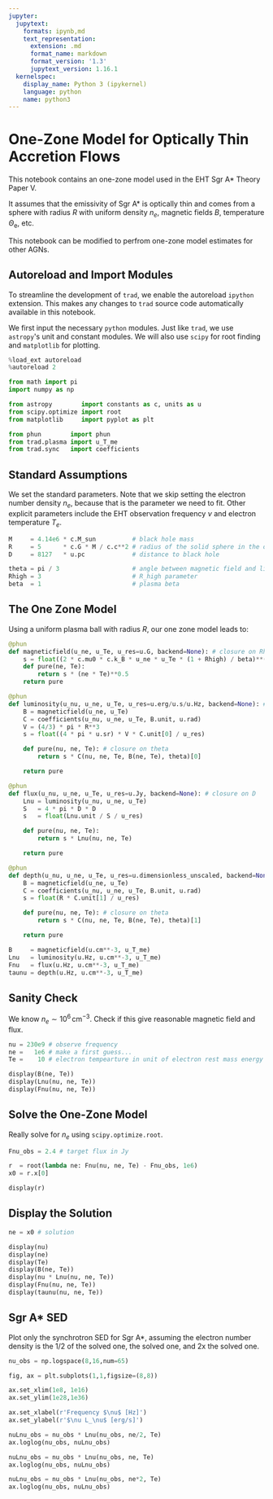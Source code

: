 ```yaml
---
jupyter:
  jupytext:
    formats: ipynb,md
    text_representation:
      extension: .md
      format_name: markdown
      format_version: '1.3'
      jupytext_version: 1.16.1
  kernelspec:
    display_name: Python 3 (ipykernel)
    language: python
    name: python3
---
```


# One-Zone Model for Optically Thin Accretion Flows

This notebook contains an one-zone model used in the EHT Sgr A* Theory Paper V.

It assumes that the emissivity of Sgr A* is optically thin and comes from a sphere with radius $R$ with uniform density $n_e$, magnetic fields $B$, temperature $\Theta_\mathrm{e}$, etc.

This notebook can be modified to perfrom one-zone model estimates for other AGNs.


## Autoreload and Import Modules

To streamline the development of `trad`, we enable the autoreload `ipython` extension.
This makes any changes to `trad` source code automatically available in this notebook.

We first input the necessary `python` modules.  Just like `trad`, we use `astropy`'s unit and constant modules.
We will also use `scipy` for root finding and `matplotlib` for plotting.

```python
%load_ext autoreload
%autoreload 2

from math import pi
import numpy as np

from astropy        import constants as c, units as u
from scipy.optimize import root
from matplotlib     import pyplot as plt

from phun        import phun
from trad.plasma import u_T_me
from trad.sync   import coefficients
```

## Standard Assumptions

We set the standard parameters.
Note that we skip setting the electron number density $n_e$, because that is the parameter we need to fit.
Other explicit parameters include the EHT observation frequency $\nu$ and electron temperature $T_e$.

```python
M     = 4.14e6 * c.M_sun          # black hole mass
R     = 5      * c.G * M / c.c**2 # radius of the solid sphere in the one-zone model
D     = 8127   * u.pc             # distance to black hole

theta = pi / 3                    # angle between magnetic field and line of sight
Rhigh = 3                         # R_high parameter
beta  = 1                         # plasma beta
```

## The One Zone Model

Using a uniform plasma ball with radius $R$, our one zone model leads to:

```python
@phun
def magneticfield(u_ne, u_Te, u_res=u.G, backend=None): # closure on Rhigh and beta
    s = float((2 * c.mu0 * c.k_B * u_ne * u_Te * (1 + Rhigh) / beta)**(1/2) / u_res)
    def pure(ne, Te):
        return s * (ne * Te)**0.5
    return pure

@phun
def luminosity(u_nu, u_ne, u_Te, u_res=u.erg/u.s/u.Hz, backend=None): # closure on R
    B = magneticfield(u_ne, u_Te)
    C = coefficients(u_nu, u_ne, u_Te, B.unit, u.rad)
    V = (4/3) * pi * R**3
    s = float((4 * pi * u.sr) * V * C.unit[0] / u_res)

    def pure(nu, ne, Te): # closure on theta
        return s * C(nu, ne, Te, B(ne, Te), theta)[0]

    return pure

@phun
def flux(u_nu, u_ne, u_Te, u_res=u.Jy, backend=None): # closure on D
    Lnu = luminosity(u_nu, u_ne, u_Te)
    S   = 4 * pi * D * D
    s   = float(Lnu.unit / S / u_res)

    def pure(nu, ne, Te):
        return s * Lnu(nu, ne, Te)

    return pure

@phun
def depth(u_nu, u_ne, u_Te, u_res=u.dimensionless_unscaled, backend=None): # closure on R
    B = magneticfield(u_ne, u_Te)
    C = coefficients(u_nu, u_ne, u_Te, B.unit, u.rad)
    s = float(R * C.unit[1] / u_res)

    def pure(nu, ne, Te): # closure on theta
        return s * C(nu, ne, Te, B(ne, Te), theta)[1]

    return pure
```

```python
B     = magneticfield(u.cm**-3, u_T_me)
Lnu   = luminosity(u.Hz, u.cm**-3, u_T_me)
Fnu   = flux(u.Hz, u.cm**-3, u_T_me)
taunu = depth(u.Hz, u.cm**-3, u_T_me)
```

## Sanity Check

We know $n_e \sim 10^6\,\mathrm{cm}^{-3}$.
Check if this give reasonable magnetic field and flux.

```python
nu = 230e9 # observe frequency
ne =   1e6 # make a first guess...
Te =    10 # electron tempearture in unit of electron rest mass energy

display(B(ne, Te))
display(Lnu(nu, ne, Te))
display(Fnu(nu, ne, Te))
```

## Solve the One-Zone Model

Really solve for $n_e$ using `scipy.optimize.root`.

```python
Fnu_obs = 2.4 # target flux in Jy

r  = root(lambda ne: Fnu(nu, ne, Te) - Fnu_obs, 1e6)
x0 = r.x[0]

display(r)
```

## Display the Solution

```python
ne = x0 # solution

display(nu)
display(ne)
display(Te)
display(B(ne, Te))
display(nu * Lnu(nu, ne, Te))
display(Fnu(nu, ne, Te))
display(taunu(nu, ne, Te))
```

## Sgr A* SED

Plot only the synchrotron SED for Sgr A*, assuming the electron number density is the 1/2 of the solved one, the solved one, and 2x the solved one.

```python
nu_obs = np.logspace(8,16,num=65)

fig, ax = plt.subplots(1,1,figsize=(8,8))

ax.set_xlim(1e8, 1e16)
ax.set_ylim(1e28,1e36)

ax.set_xlabel(r'Frequency $\nu$ [Hz]')
ax.set_ylabel(r'$\nu L_\nu$ [erg/s]')

nuLnu_obs = nu_obs * Lnu(nu_obs, ne/2, Te)
ax.loglog(nu_obs, nuLnu_obs)

nuLnu_obs = nu_obs * Lnu(nu_obs, ne, Te)
ax.loglog(nu_obs, nuLnu_obs)

nuLnu_obs = nu_obs * Lnu(nu_obs, ne*2, Te)
ax.loglog(nu_obs, nuLnu_obs)
```
